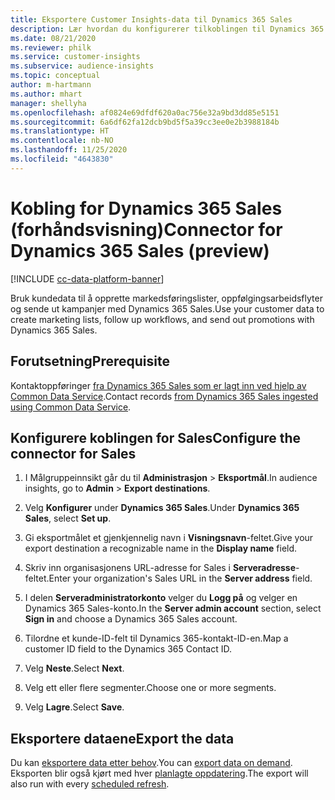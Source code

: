 ```yaml
---
title: Eksportere Customer Insights-data til Dynamics 365 Sales
description: Lær hvordan du konfigurerer tilkoblingen til Dynamics 365 Sales.
ms.date: 08/21/2020
ms.reviewer: philk
ms.service: customer-insights
ms.subservice: audience-insights
ms.topic: conceptual
author: m-hartmann
ms.author: mhart
manager: shellyha
ms.openlocfilehash: af0824e69dfdf620a0ac756e32a9bd3dd85e5151
ms.sourcegitcommit: 6a6df62fa12dcb9bd5f5a39cc3ee0e2b3988184b
ms.translationtype: HT
ms.contentlocale: nb-NO
ms.lasthandoff: 11/25/2020
ms.locfileid: "4643830"
---
```

# <a name="connector-for-dynamics-365-sales-preview"></a><span data-ttu-id="467a8-103">Kobling for Dynamics 365 Sales (forhåndsvisning)</span><span class="sxs-lookup"><span data-stu-id="467a8-103">Connector for Dynamics 365 Sales (preview)</span></span>

[!INCLUDE [cc-data-platform-banner](../includes/cc-data-platform-banner.md)]

<span data-ttu-id="467a8-104">Bruk kundedata til å opprette markedsføringslister, oppfølgingsarbeidsflyter og sende ut kampanjer med Dynamics 365 Sales.</span><span class="sxs-lookup"><span data-stu-id="467a8-104">Use your customer data to create marketing lists, follow up workflows, and send out promotions with Dynamics 365 Sales.</span></span>

## <a name="prerequisite"></a><span data-ttu-id="467a8-105">Forutsetning</span><span class="sxs-lookup"><span data-stu-id="467a8-105">Prerequisite</span></span>

<span data-ttu-id="467a8-106">Kontaktoppføringer [fra Dynamics 365 Sales som er lagt inn ved hjelp av Common Data Service](connect-power-query.md).</span><span class="sxs-lookup"><span data-stu-id="467a8-106">Contact records [from Dynamics 365 Sales ingested using Common Data Service](connect-power-query.md).</span></span>

## <a name="configure-the-connector-for-sales"></a><span data-ttu-id="467a8-107">Konfigurere koblingen for Sales</span><span class="sxs-lookup"><span data-stu-id="467a8-107">Configure the connector for Sales</span></span>

1. <span data-ttu-id="467a8-108">I Målgruppeinnsikt går du til **Administrasjon** > **Eksportmål**.</span><span class="sxs-lookup"><span data-stu-id="467a8-108">In audience insights, go to **Admin** > **Export destinations**.</span></span>

1. <span data-ttu-id="467a8-109">Velg **Konfigurer** under **Dynamics 365 Sales**.</span><span class="sxs-lookup"><span data-stu-id="467a8-109">Under **Dynamics 365 Sales**, select **Set up**.</span></span>

1. <span data-ttu-id="467a8-110">Gi eksportmålet et gjenkjennelig navn i **Visningsnavn**-feltet.</span><span class="sxs-lookup"><span data-stu-id="467a8-110">Give your export destination a recognizable name in the **Display name** field.</span></span>

1. <span data-ttu-id="467a8-111">Skriv inn organisasjonens URL-adresse for Sales i **Serveradresse**-feltet.</span><span class="sxs-lookup"><span data-stu-id="467a8-111">Enter your organization's Sales URL in the **Server address** field.</span></span>

1. <span data-ttu-id="467a8-112">I delen **Serveradministratorkonto** velger du **Logg på** og velger en Dynamics 365 Sales-konto.</span><span class="sxs-lookup"><span data-stu-id="467a8-112">In the **Server admin account** section, select **Sign in** and choose a Dynamics 365 Sales account.</span></span>

1. <span data-ttu-id="467a8-113">Tilordne et kunde-ID-felt til Dynamics 365-kontakt-ID-en.</span><span class="sxs-lookup"><span data-stu-id="467a8-113">Map a customer ID field to the Dynamics 365 Contact ID.</span></span>

1. <span data-ttu-id="467a8-114">Velg **Neste**.</span><span class="sxs-lookup"><span data-stu-id="467a8-114">Select **Next**.</span></span>

1. <span data-ttu-id="467a8-115">Velg ett eller flere segmenter.</span><span class="sxs-lookup"><span data-stu-id="467a8-115">Choose one or more segments.</span></span>

1. <span data-ttu-id="467a8-116">Velg **Lagre**.</span><span class="sxs-lookup"><span data-stu-id="467a8-116">Select **Save**.</span></span>

## <a name="export-the-data"></a><span data-ttu-id="467a8-117">Eksportere dataene</span><span class="sxs-lookup"><span data-stu-id="467a8-117">Export the data</span></span>

<span data-ttu-id="467a8-118">Du kan [eksportere data etter behov](export-destinations.md).</span><span class="sxs-lookup"><span data-stu-id="467a8-118">You can [export data on demand](export-destinations.md).</span></span> <span data-ttu-id="467a8-119">Eksporten blir også kjørt med hver [planlagte oppdatering](system.md#schedule-tab).</span><span class="sxs-lookup"><span data-stu-id="467a8-119">The export will also run with every [scheduled refresh](system.md#schedule-tab).</span></span>
